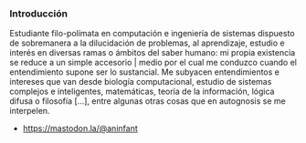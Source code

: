 ### Introducción
Estudiante filo-polímata en computación e ingeniería de sistemas dispuesto de sobremanera a la dilucidación de problemas, al aprendizaje, estudio e interés en
diversas ramas o ámbitos del saber humano: mi propia existencia se reduce a un simple accesorio | medio por el cual me conduzco cuando el entendimiento supone ser lo
sustancial. Me subyacen entendimientos e intereses que van desde biología computacional, estudio de sistemas complejos e inteligentes, matemáticas, teoría de la información, lógica difusa o filosofía [...], entre algunas otras cosas que en autognosis se me interpelen.

- https://mastodon.la/@aninfant
